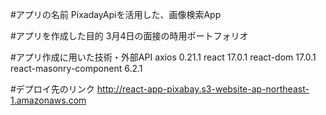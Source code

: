 #アプリの名前
PixadayApiを活用した、画像検索App

#アプリを作成した目的
3月4日の面接の時用ポートフォリオ

#アプリ作成に用いた技術・外部API
axios 0.21.1
react 17.0.1
react-dom 17.0.1
react-masonry-component 6.2.1

#デプロイ先のリンク
http://react-app-pixabay.s3-website-ap-northeast-1.amazonaws.com